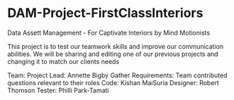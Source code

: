 # DAM-Project-FirstClassInteriors
Data Assett Management - For Captivate Interiors by Mind Motionists

This project is to test our teamwork skills and improve our communication abilities. We will be sharing and editing one of our previous projects and changing it to match our clients needs 

Team: 
Project Lead: Annette Bigby
Gather Requirements: Team contributed questions relevant to their roles
Code: Kishan MaiSuria
Designer: Robert Thomson
Tester: Philli Park-Tamati





